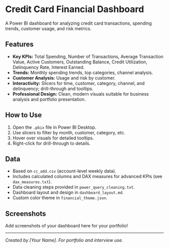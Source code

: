 # Credit Card Financial Dashboard

A Power BI dashboard for analyzing credit card transactions, spending trends, customer usage, and risk metrics.

## Features

- **Key KPIs:** Total Spending, Number of Transactions, Average Transaction Value, Active Customers, Outstanding Balance, Credit Utilization, Delinquency Rate, Interest Earned.
- **Trends:** Monthly spending trends, top categories, channel analysis.
- **Customer Analysis:** Usage and risk by customer.
- **Interactivity:** Slicers for time, customer, category, channel, and delinquency; drill-through and tooltips.
- **Professional Design:** Clean, modern visuals suitable for business analysis and portfolio presentation.

## How to Use

1. Open the `.pbix` file in Power BI Desktop.
2. Use slicers to filter by month, customer, category, etc.
3. Hover over visuals for detailed tooltips.
4. Right-click for drill-through to details.

## Data

- Based on `cc_add.csv` (account-level weekly data).
- Includes calculated columns and DAX measures for advanced KPIs (see `dax_measures.txt`).
- Data cleaning steps provided in `power_query_cleaning.txt`.
- Dashboard layout and design in `dashboard_layout.md`.
- Custom color theme in `financial_theme.json`.

## Screenshots

Add screenshots of your dashboard here for your portfolio!

---

*Created by [Your Name]. For portfolio and interview use.*

